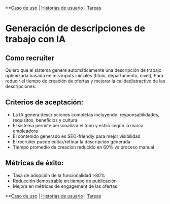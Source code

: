 **[Caso de uso](./uc_1.md) | [Historias de usuario](./us_10.moc.md) | [Tareas](./tk_110.moc.md)

# Generación de descripciones de trabajo con IA
## Como recruiter

Quiero que el sistema genere automáticamente una descripción de trabajo optimizada basada en mis inputs iniciales (título, departamento, nivel),
Para reducir el tiempo de creación de ofertas y mejorar la calidad/atractivo de las descripciones.

## Criterios de aceptación:
- La IA genera descripciones completas incluyendo: responsabilidades, requisitos, beneficios y cultura
- El sistema permite personalizar el tono y estilo según la marca empleadora
- El contenido generado es SEO-friendly para mejor visibilidad
- El recruiter puede editar/refinar la descripción generada
- Tiempo promedio de creación reducido en 60% vs proceso manual

## Métricas de éxito:
- Tasa de adopción de la funcionalidad >80%
- Reducción demostrable en tiempo de publicación
- Mejora en métricas de engagement de las ofertas

**[Caso de uso](./uc_1.md) | [Historias de usuario](./us_10.moc.md) | [Tareas](./tk_110.moc.md)
